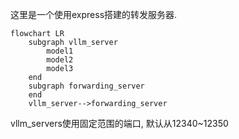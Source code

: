 这里是一个使用express搭建的转发服务器.

```mermaid
flowchart LR
    subgraph vllm_server
        model1
        model2
        model3
    end
    subgraph forwarding_server
    end
    vllm_server-->forwarding_server
```

vllm_servers使用固定范围的端口, 默认从12340~12350
